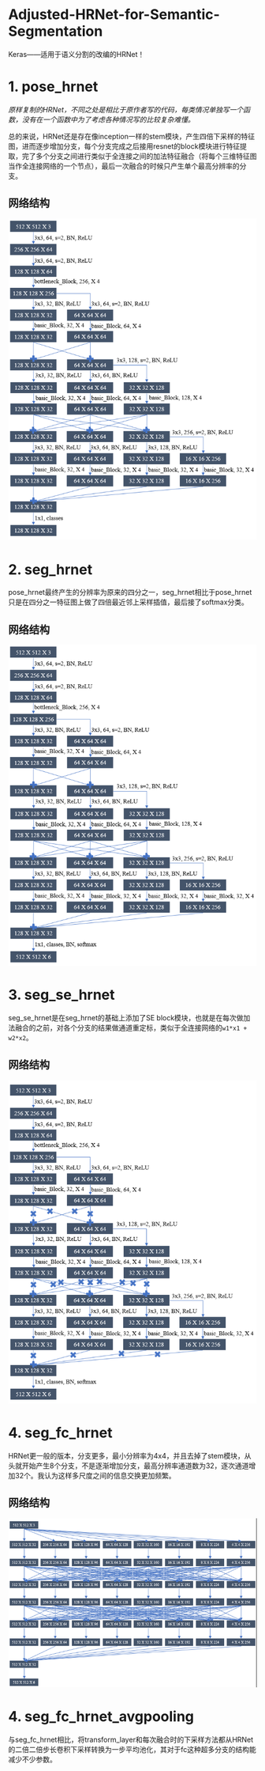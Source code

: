 # Adjusted-HRNet-for-Semantic-Segmentation
Keras——适用于语义分割的改编的HRNet！

# 1. pose_hrnet

*原样复制的HRNet，不同之处是相比于原作者写的代码，每类情况单独写一个函数，没有在一个函数中为了考虑各种情况写的比较复杂难懂。*

总的来说，HRNet还是存在像inception一样的stem模块，产生四倍下采样的特征图，进而逐步增加分支，每个分支完成之后接用resnet的block模块进行特征提取，完了多个分支之间进行类似于全连接之间的加法特征融合（将每个三维特征图当作全连接网络的一个节点），最后一次融合的时候只产生单个最高分辨率的分支。

## 网络结构

![pose_hrnet](/pose_hrnet.png)

# 2. seg_hrnet

pose_hrnet最终产生的分辨率为原来的四分之一，seg_hrnet相比于pose_hrnet只是在四分之一特征图上做了四倍最近邻上采样插值，最后接了softmax分类。

## 网络结构

![seg_hrnet](/seg_hrnet.png)

# 3. seg_se_hrnet

seg_se_hrnet是在seg_hrnet的基础上添加了SE block模块，也就是在每次做加法融合的之前，对各个分支的结果做通道重定标，类似于全连接网络的`w1*x1 + w2*x2`。

## 网络结构

![seg_se_hrnet](/seg_se_hrnet.png)

# 4. seg_fc_hrnet

HRNet更一般的版本，分支更多，最小分辨率为4x4，并且去掉了stem模块，从头就开始产生8个分支，不是逐渐增加分支，最高分辨率通道数为32，逐次通道增加32个。我认为这样多尺度之间的信息交换更加频繁。

## 网络结构

![seg_fc_hrnet](/seg_fc_hrnet.png)

# 4. seg_fc_hrnet_avgpooling

与seg_fc_hrnet相比，将transform_layer和每次融合时的下采样方法都从HRNet的二倍二倍步长卷积下采样转换为一步平均池化，其对于fc这种超多分支的结构能减少不少参数。
